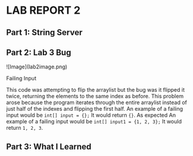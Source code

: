<h1>LAB REPORT 2</h1>
<h2>Part 1: String Server</h2>

<h2>Part 2: Lab 3 Bug</h2>
![Image](lab2image.png)

Failing Input

This code was attempting to flip the arraylist but the bug was it flipped it twice, returning the elements to the same index as before.
This problem arose because the program iterates through the entire arraylist instead of just half of the indexes and flipping the first half.
An example of a failing input would be `int[] input = {};` It would return `{}`. As expected
An example of a failing input would be `int[] input1 = {1, 2, 3};` It would return `1, 2, 3`. 
<h2>Part 3: What I Learned</h2>
